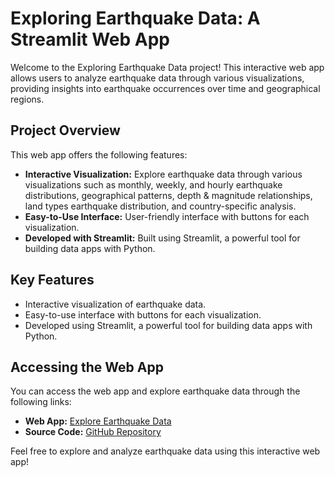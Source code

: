 # Exploring Earthquake Data: A Streamlit Web App

Welcome to the Exploring Earthquake Data project! This interactive web app allows users to analyze earthquake data through various visualizations, providing insights into earthquake occurrences over time and geographical regions.

## Project Overview

This web app offers the following features:

- **Interactive Visualization:** Explore earthquake data through various visualizations such as monthly, weekly, and hourly earthquake distributions, geographical patterns, depth & magnitude relationships, land types earthquake distribution, and country-specific analysis.
- **Easy-to-Use Interface:** User-friendly interface with buttons for each visualization.
- **Developed with Streamlit:** Built using Streamlit, a powerful tool for building data apps with Python.

## Key Features

- Interactive visualization of earthquake data.
- Easy-to-use interface with buttons for each visualization.
- Developed using Streamlit, a powerful tool for building data apps with Python.

## Accessing the Web App

You can access the web app and explore earthquake data through the following links:

- **Web App:** [Explore Earthquake Data](https://lnkd.in/gh4dvFjK)
- **Source Code:** [GitHub Repository](https://lnkd.in/gf-FeH2V)

Feel free to explore and analyze earthquake data using this interactive web app!
